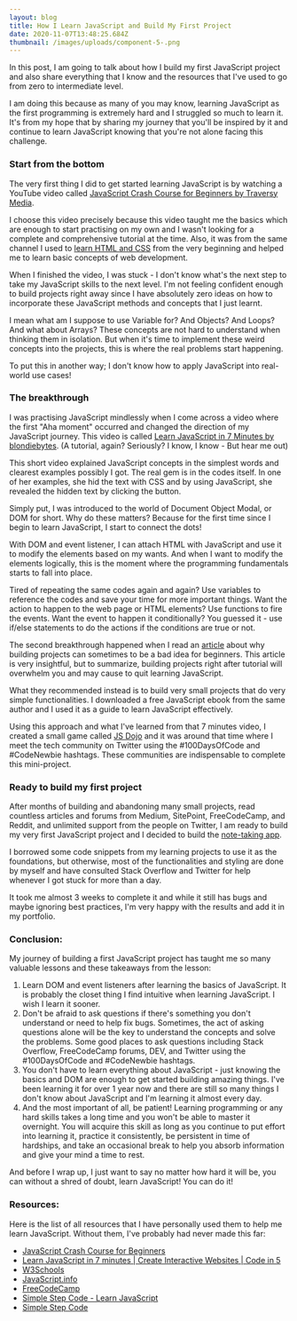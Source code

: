```yaml
---
layout: blog
title: How I Learn JavaScript and Build My First Project
date: 2020-11-07T13:48:25.684Z
thumbnail: /images/uploads/component-5-.png
---
```

In this post, I am going to talk about how I build my first JavaScript project and also share everything that I know and the resources that I've used to go from zero to intermediate level.

I am doing this because as many of you may know, learning JavaScript as the first programming is extremely hard and I struggled so much to learn it. It's from my hope that by sharing my journey that you'll be inspired by it and continue to learn JavaScript knowing that you're not alone facing this challenge.

### Start from the bottom

The very first thing I did to get started learning JavaScript is by watching a YouTube video called [JavaScript Crash Course for Beginners by Traversy Media](https://www.youtube.com/watch?v=hdI2bqOjy3c&t=4s). 

I choose this video precisely because this video taught me the basics which are enough to start practising on my own and I wasn't looking for a complete and comprehensive tutorial at the time. Also, it was from the same channel I used to [learn HTML and CSS](https://dev.to/mohammedasker/how-i-build-my-first-project-in-html-and-css-2f0g) from the very beginning and helped me to learn basic concepts of web development.

When I finished the video, I was stuck - I don't know what's the next step to take my JavaScript skills to the next level. I'm not feeling confident enough to build projects right away since I have absolutely zero ideas on how to incorporate these JavaScript methods and concepts that I just learnt. 

I mean what am I suppose to use Variable for? And Objects? And Loops? And what about Arrays? These concepts are not hard to understand when thinking them in isolation. But when it's time to implement these weird concepts into the projects, this is where the real problems start happening.

To put this in another way; I don't know how to apply JavaScript into real-world use cases!

### The breakthrough

I was practising JavaScript mindlessly when I come across a video where the first "Aha moment" occurred and changed the direction of my JavaScript journey. This video is called [Learn JavaScript in 7 Minutes by blondiebytes](https://www.youtube.com/watch?v=LFa9fnQGb3g). (A tutorial, again? Seriously? I know, I know - But hear me out)

This short video explained JavaScript concepts in the simplest words and clearest examples possibly I got. The real gem is in the codes itself. In one of her examples, she hid the text with CSS and by using JavaScript, she revealed the hidden text by clicking the button.

Simply put, I was introduced to the world of Document Object Modal, or DOM for short. Why do these matters? Because for the first time since I begin to learn JavaScript, I start to connect the dots!

With DOM and event listener, I can attach HTML with JavaScript and use it to modify the elements based on my wants. And when I want to modify the elements logically, this is the moment where the programming fundamentals starts to fall into place. 

Tired of repeating the same codes again and again? Use variables to reference the codes and save your time for more important things. Want the action to happen to the web page or HTML elements? Use functions to fire the events. Want the event to happen it conditionally? You guessed it - use if/else statements to do the actions if the conditions are true or not.

The second breakthrough happened when I read an [article](https://www.sitepoint.com/projects-can-sometimes-be-the-worst-way-to-learn-javascript/) about why building projects can sometimes to be a bad idea for beginners. This article is very insightful, but to summarize, building projects right after tutorial will overwhelm you and may cause to quit learning JavaScript.

What they recommended instead is to build very small projects that do very simple functionalities. I downloaded a free JavaScript ebook from the same author and I used it as a guide to learn JavaScript effectively.

Using this approach and what I've learned from that 7 minutes video, I created a small game called [JS Dojo](https://github.com/mohammedasker/JSDojo) and it was around that time where I meet the tech community on Twitter using the #100DaysOfCode and #CodeNewbie hashtags. These communities are indispensable to complete this mini-project.

### Ready to build my first project

After months of building and abandoning many small projects, read countless articles and forums from Medium, SitePoint, FreeCodeCamp, and Reddit, and unlimited support from the people on Twitter, I am ready to build my very first JavaScript project and I decided to build the [note-taking app](https://github.com/mohammedasker/NotesApp). 

I borrowed some code snippets from my learning projects to use it as the foundations, but otherwise, most of the functionalities and styling are done by myself and have consulted Stack Overflow and Twitter for help whenever I got stuck for more than a day.

It took me almost 3 weeks to complete it and while it still has bugs and maybe ignoring best practices, I'm very happy with the results and add it in my portfolio.

### Conclusion:

My journey of building a first JavaScript project has taught me so many valuable lessons and these takeaways from the lesson:

1. Learn DOM and event listeners after learning the basics of JavaScript. It is probably the closet thing I find intuitive when learning JavaScript. I wish I learn it sooner.
2. Don't be afraid to ask questions if there's something you don't understand or need to help fix bugs. Sometimes, the act of asking questions alone will be the key to understand the concepts and solve the problems. Some good places to ask questions including Stack Overflow, FreeCodeCamp forums, DEV, and Twitter using the #100DaysOfCode and #CodeNewbie hashtags.
3. You don't have to learn everything about JavaScript - just knowing the basics and DOM are enough to get started building amazing things. I've been learning it for over 1 year now and there are still so many things I don't know about JavaScript and I'm learning it almost every day.
4. And the most important of all, be patient! Learning programming or any hard skills takes a long time and you won't be able to master it overnight. You will acquire this skill as long as you continue to put effort into learning it, practice it consistently, be persistent in time of hardships, and take an occasional break to help you absorb information and give your mind a time to rest.

And before I wrap up, I just want to say no matter how hard it will be, you can without a shred of doubt, learn JavaScript! You can do it!

### Resources:

Here is the list of all resources that I have personally used them to help me learn JavaScript. Without them, I've probably had never made this far:

- [JavaScript Crash Course for Beginners](https://www.youtube.com/watch?v=hdI2bqOjy3c&t=4s) 
- [Learn JavaScript in 7 minutes | Create Interactive Websites | Code in 5](https://www.youtube.com/watch?v=LFa9fnQGb3g)
- [W3Schools](https://www.w3schools.com/js/)
- [JavaScript.info](https://javascript.info/)
- [FreeCodeCamp](https://www.freecodecamp.org/)
- [Simple Step Code - Learn JavaScript](https://simplestepscode.com/learn-javascript/)
- [Simple Step Code](https://simplestepscode.com/)